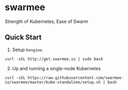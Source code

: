 # swarmee

Strength of Kubernetes, Ease of Swarm

## Quick Start

1. Setup `kengine`.

```
curl -sSL http://get.swarmee.io | sudo bash
```

2. Up and running a single-node Kubernetes

```
curl -sSL https://raw.githubusercontent.com/swarmee-io/swarmee/master/kube-standalone/setup.sh | bash
```
